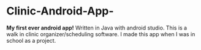 # Clinic-Android-App-
**My first ever android app!** Written in Java with android studio. This is a walk in clinic organizer/scheduling software.
I made this app when I was in school as a project.


